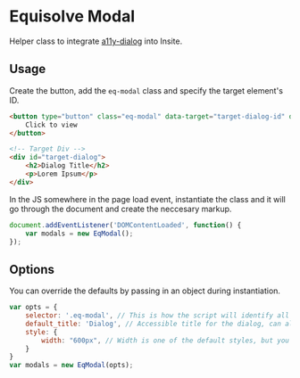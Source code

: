 # Equisolve Modal

Helper class to integrate [a11y-dialog](https://a11y-dialog.netlify.app/) into Insite.

## Usage

Create the button, add the `eq-modal` class and specify the target element's ID.

```HTML
<button type="button" class="eq-modal" data-target="target-dialog-id" data-title="Test Dialog">
    Click to view
</button>

<!-- Target Div -->
<div id="target-dialog">
    <h2>Dialog Title</h2>
    <p>Lorem Ipsum</p>
</div>
```

In the JS somewhere in the page load event, instantiate the class and it will go through the document and create the neccesary markup.

```javascript
document.addEventListener('DOMContentLoaded', function() {
    var modals = new EqModal();
});
```

## Options

You can override the defaults by passing in an object during instantiation.

```javascript
var opts = {
    selector: '.eq-modal', // This is how the script will identify all the buttons to target
    default_title: 'Dialog', // Accessible title for the dialog, can also be specified via the attribute "data-title" on the button
    style: {
        width: "600px", // Width is one of the default styles, but you can specify and CSS property here and it will applied to all dialogs
    }
}
var modals = new EqModal(opts);
```
